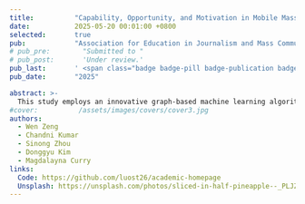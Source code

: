 ```yaml
---
title:          "Capability, Opportunity, and Motivation in Mobile Massively Multiplayer Online Game: Player Influence Dynamics in Sky: Children of Light	"
date:           2025-05-20 00:01:00 +0800
selected:       true
pub:            "Association for Education in Journalism and Mass Communication (AEJMC)"
# pub_pre:        "Submitted to "
# pub_post:       'Under review.'
pub_last:       ' <span class="badge badge-pill badge-publication badge-success">Spotlight</span>'
pub_date:       "2025"

abstract: >-
  This study employs an innovative graph-based machine learning algorithm to investigate networked social influence dynamics in the mobile massively multiplayer online game (MMO) Sky: Children of the Light. Applying the COM-B model, we explore how Capability, Opportunity, and Motivation shape player influence within the game’s social network. Our findings reveal distinct contributions from each COM-B factor: Capability enhances influence, though excessive task focus correlates negatively with social impact; Opportunity emerges as the strongest predictor, with active social interactions significantly boosting influence; and Motivation varies by playstyle, with socializers and competitors demonstrating greater influence than narrative-focused players. By extending the COM-B model to digital gaming contexts, this research highlights new behavioral dimensions and introduces novel metrics for measuring social influence. These findings offer practical implications for fostering inclusivity in game design, identifying specific elements that encourage positive behavioral changes and providing actionable strategies for creating more engaging and equitable digital environments.
#cover:          /assets/images/covers/cover3.jpg
authors:
  - Wen Zeng
  - Chandni Kumar
  - Sinong Zhou
  - Donggyu Kim
  - Magdalayna Curry
links:
  Code: https://github.com/luost26/academic-homepage
  Unsplash: https://unsplash.com/photos/sliced-in-half-pineapple--_PLJZmHZzk
---
```

